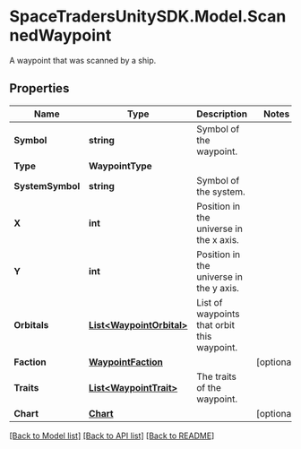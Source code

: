 # SpaceTradersUnitySDK.Model.ScannedWaypoint
A waypoint that was scanned by a ship.

## Properties

Name | Type | Description | Notes
------------ | ------------- | ------------- | -------------
**Symbol** | **string** | Symbol of the waypoint. | 
**Type** | **WaypointType** |  | 
**SystemSymbol** | **string** | Symbol of the system. | 
**X** | **int** | Position in the universe in the x axis. | 
**Y** | **int** | Position in the universe in the y axis. | 
**Orbitals** | [**List&lt;WaypointOrbital&gt;**](WaypointOrbital.md) | List of waypoints that orbit this waypoint. | 
**Faction** | [**WaypointFaction**](WaypointFaction.md) |  | [optional] 
**Traits** | [**List&lt;WaypointTrait&gt;**](WaypointTrait.md) | The traits of the waypoint. | 
**Chart** | [**Chart**](Chart.md) |  | [optional] 

[[Back to Model list]](../README.md#documentation-for-models) [[Back to API list]](../README.md#documentation-for-api-endpoints) [[Back to README]](../README.md)

